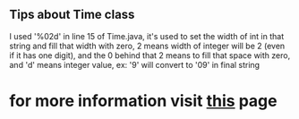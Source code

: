 ## Tips about Time class
I used '%02d' in line 15 of Time.java,
it's used to set the width of int in that string and fill that width with zero,
2 means width of integer will be 2 (even if it has one digit), and the 0 behind that 2 means to fill that space with zero, and 'd' means integer value,
ex: '9' will convert to '09' in final string
# for more information visit [this](https://www.w3schools.com/java/ref_string_format.asp) page